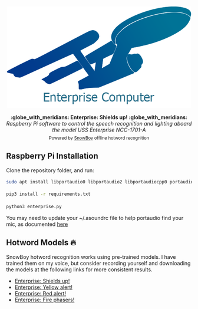 <p align="center">
  <img src="enterprise.png" alt="USS Enterprise" />
</p>
<p align="center">
  <strong>:globe_with_meridians: Enterprise: Shields up! :globe_with_meridians:</strong></br>
  <em>Raspberry Pi software to control the speech recognition and lighting aboard the model USS Enterprise NCC-1701-A</em></br>
  <sub>Powered by <a href="https://snowboy.kitt.ai/">SnowBoy</a> offline hotword recognition</sub>
</p>


## Raspberry Pi Installation
Clone the repository folder, and run:

```bash
sudo apt install libportaudio0 libportaudio2 libportaudiocpp0 portaudio19-dev flac build-essential swig libpulse-dev python-pyaudio python3-pyaudio sox libatlas-base-dev

pip3 install -r requirements.txt

python3 enterprise.py
```

You may need to update your ~/.asoundrc file to help portaudio find your mic, as documented [here](http://docs.kitt.ai/snowboy/#running-on-pi)

## Hotword Models 🔥

SnowBoy hotword recognition works using pre-trained models. I have trained them on my voice, but consider recording yourself and downloading the models at the following links for more consistent results.

- [Enterprise: Shields up!](https://snowboy.kitt.ai/hotword/57534)
- [Enterprise: Yellow alert!](https://snowboy.kitt.ai/hotword/57535)
- [Enterprise: Red alert!](https://snowboy.kitt.ai/hotword/57536)
- [Enterprise: Fire phasers!](https://snowboy.kitt.ai/hotword/57537)
